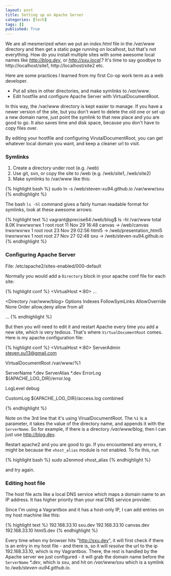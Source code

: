 ```yaml
---
layout: post
title: Setting up an Apache Server
categories: [tech]
tags: []
published: True
---
```


We are all mesmerized when we put an *index.html* file in the */var/www* directory and then get a static page running on localhost, but that's not everything. How do you install multiple sites with some awesome local names like *http://blog.dev*, or *http://sxu.local*.? It's time to say goodbye to http://localhost/site1, http://localhost/site2 etc.

Here are some practices I learned from my first Co-op work term as a web developer.

- Put all sites in other directories, and make symlinks to */var/www*.
-  Edit hostfile and configure Apache Server with VirtualDocumentRoot.

In this way, the /var/www directory is kept easier to manage. If you have a newer version of the site, but you don't want to delete the old one or set up a new domain name, just point the symlink to that new place and you are good to go. It also saves time and disk space, because you don't have to copy files over.

By editing your hostfile and configuring VirutalDocumentRoot, you can get whatever local domain you want, and keep a cleaner url to visit. 


### Symlinks

1. Create a directory under root (e.g. /web)
2. Use git, svn, or copy the site to /web (e.g. /web/site1, /web/site2)
3. Make symlinks to /var/www like this:

{% highlight bash %}
sudo ln -s /web/steven-xu94.github.io /var/www/sxu
{% endhighlight %}

The bash `ls -hl` command gives a fairly human readable format for symlinks, look at these awesome arrows:

{% highlight text %}
vagrant@precise64:/web/blog$ ls -hl /var/www
total 8.0K
lrwxrwxrwx  1 root root   11 Nov 29 16:48 canvas -> /web/canvas
lrwxrwxrwx  1 root root   23 Nov 29 02:56 html5 -> /web/presentation_html5
lrwxrwxrwx  1 root root   27 Nov 27 02:48 sxu -> /web/steven-xu94.github.io
{% endhighlight %}


### Configuring Apache Server

File: /etc/apache2/sites-enabled/000-default

Normally you would add a `Directory` block in your apache conf file for each site:

{% highlight conf %}
<VirtualHost *:80>
   ...

   <Directory /var/www/blog>
      Options Indexes FollowSymLinks
      AllowOverride None
      Order allow,deny
      allow from all
   </Directory>

   ...
</VirtualHost>
{% endhighlight %}

But then you will need to edit it and restart Apache every time you add a new site, which is very tedious. That's where `VirtualDocumentRoot` comes. Here is my apache configuration file:

{% highlight conf %}
<VirtualHost *:80>
   ServerAdmin steven.xu13@gmail.com

   VirtualDocumentRoot /var/www/%1

   ServerName *.dev
   ServerAlias *.dev
   ErrorLog ${APACHE_LOG_DIR}/error.log

   LogLevel debug

   CustomLog ${APACHE_LOG_DIR}/access.log combined

</VirtualHost>
{% endhighlight %}

Note on the 3rd line that it's using VirualDocumentRoot. The `%1` is a parameter, it takes the value of the directory name, and appends it with the `ServerName`. So for example, if there is a directory */var/www/blog*, then I can just use http://blog.dev.

Restart apache2 and you are good to go. If you encountered any errors, it might be because the `vhost_alias` module is not enabled. To fix this, run

{% highlight bash %}
sudo a2enmod vhost_alias
{% endhighlight %}

and try again.

### Editing host file

The host file acts like a local DNS service which maps a domain name to an IP address. It has higher priority than your real DNS service provider.

Since I'm using a Vagrantbox and it has a host-only IP, I can add entries on my host machine like this:

{% highlight text %}
192.168.33.10 sxu.dev
192.168.33.10 canvas.dev
192.168.33.10 html5.dev
{% endhighlight %}

Every time when my browser hits "http://sxu.dev", it will first check if there is an entry in my host file - and there is, so it will *resolve* the url to the ip 192.168.33.10, which is my Vagrantbox. There, the rest is handled by the Apache server we just configured - it will grab the domain name before the `ServerName` *\*.dev*, which is *sxu*, and hit on */var/www/sxu* which is a symlink to */web/steven-xu94.github.io*.
